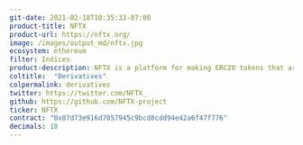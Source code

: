 ```yaml
---
git-date: 2021-02-18T10:35:33-07:00
product-title: NFTX
product-url: https://nftx.org/
image: /images/output_md/nftx.jpg
ecosystem: ethereum
filter: Indices
product-description: NFTX is a platform for making ERC20 tokens that are backed by NFT collectibles and governed by a community-owned protocol. [Interview with core contributor](/nftx).
coltitle:  "Derivatives"
colpermalink: derivatives
twitter: https://twitter.com/NFTX_
github: https://github.com/NFTX-project
ticker: NFTX
contract: "0x87d73e916d7057945c9bcd8cdd94e42a6f47f776"
decimals: 18
---
```

